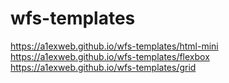 # wfs-templates
https://a1exweb.github.io/wfs-templates/html-mini
https://a1exweb.github.io/wfs-templates/flexbox
https://a1exweb.github.io/wfs-templates/grid
